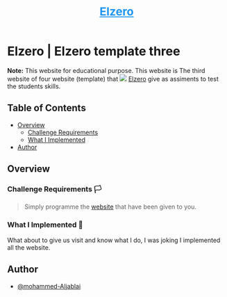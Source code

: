 <div style="width: 100%; display: flex;">
  <a href="" style="font-size:26px; font-weight: bold; color: var(--main-color, #2196F3); text-transform: capitalize; margin:20px auto;">elzero</a>
</div>


#  Elzero | Elzero template three
**Note:** This website for educational purpose.
This website is The third website of four website (template) that ![](./meadi/elzero-logo-.png) [Elzero]() give as assiments to test the students skills.


## Table of Contents

- [Overview](#overview)
  - [Challenge Requirements](#challenge-requirements)
  - [What I Implemented](#what-i-implemented-🤔)
  <!-- - [Screenshots](#screenshots-📸) -->
- [Author](#author)


## Overview

### Challenge Requirements 🏳
> Simply programme the [website](https://) that have been given to you.

### What I Implemented 🤔
What about to give us visit and know what I do, I was joking I implemented all the website.

<!-- ### Screenshot 📸 -->
<!-- Give it stars ✨ if you like it. -->
<!-- **The live URL:** [https://](https) -->

## Author
- [@mohammed-Aljablai](https://github.com/mohammed-aljablai)